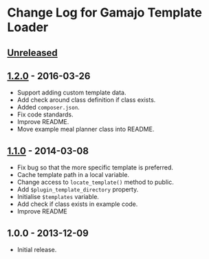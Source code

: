 # Change Log for Gamajo Template Loader

## [Unreleased]

## [1.2.0] - 2016-03-26

- Support adding custom template data.
- Add check around class definition if class exists.
- Added `composer.json`.
- Fix code standards.
- Improve README.
- Move example meal planner class into README.

## [1.1.0] - 2014-03-08

- Fix bug so that the more specific template is preferred.
- Cache template path in a local variable.
- Change access to `locate_template()` method to public.
- Add `$plugin_template_directory` property.
- Initialise `$templates` variable.
- Add check if class exists in example code.
- Improve README

## 1.0.0 - 2013-12-09

- Initial release.

[Unreleased]: https://github.com/GaryJones/Gamajo-Template-Loader/compare/1.2.0...HEAD
[1.2.0]: https://github.com/GaryJones/Gamajo-Template-Loader/compare/1.1.0...1.2.0
[1.1.0]: https://github.com/GaryJones/Gamajo-Template-Loader/compare/1.0.0...1.1.0
